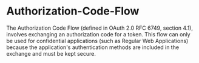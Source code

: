 # Authorization-Code-Flow
The Authorization Code Flow (defined in OAuth 2.0 RFC 6749, section 4.1), involves exchanging an authorization code for a token.  This flow can only be used for confidential applications (such as Regular Web Applications) because the application's authentication methods are included in the exchange and must be kept secure.
